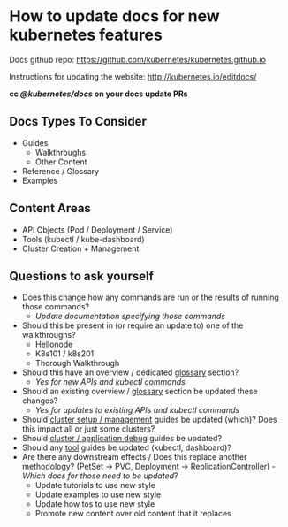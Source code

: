 # How to update docs for new kubernetes features

Docs github repo: https://github.com/kubernetes/kubernetes.github.io

Instructions for updating the website: http://kubernetes.io/editdocs/ 

**cc *@kubernetes/docs* on your docs update PRs**

## Docs Types To Consider
* Guides
  * Walkthroughs
  * Other Content
* Reference / Glossary
*  Examples

## Content Areas
* API Objects (Pod / Deployment / Service)
* Tools (kubectl / kube-dashboard)
* Cluster Creation + Management

## Questions to ask yourself
* Does this change how any commands are run or the results of running those commands?
  * *Update documentation specifying those commands*
* Should this be present in (or require an update to) one of the walkthroughs?
  * Hellonode
  * K8s101 / k8s201
  * Thorough Walkthrough
* Should this have an overview / dedicated [glossary](http://kubernetes.io/docs/user-guide/images/) section?
  * *Yes for new APIs and kubectl commands*
* Should an existing overview / [glossary](http://kubernetes.io/docs/user-guide/images/) section be updated these changes?
  * *Yes for updates to existing APIs and kubectl commands*
* Should [cluster setup / management](http://kubernetes.io/docs/admin/cluster-management/) guides be updated (which)?  Does this impact all or just some clusters?
* Should [cluster / application debug](https://github.com/kubernetes/kubernetes/wiki/Services-FAQ) guides be updated?
* Should any [tool](http://kubernetes.io/docs/user-guide/kubectl-overview/) guides be updated (kubectl, dashboard)?
* Are there any downstream effects / Does this replace another methodology? (PetSet -> PVC, Deployment -> ReplicationController) - *Which docs for those need to be updated*?
  * Update tutorials to use new style
  * Update examples to use new style
  * Update how tos to use new style
  * Promote new content over old content that it replaces

